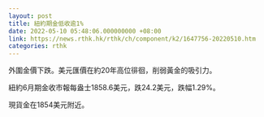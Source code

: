 ```yaml
---
layout: post
title: 紐約期金低收逾1%
date: 2022-05-10 05:48:06.000000000 +08:00
link: https://news.rthk.hk/rthk/ch/component/k2/1647756-20220510.htm
categories: rthk
---
```


外圍金價下跌。美元匯價在約20年高位徘徊，削弱黃金的吸引力。

紐約6月期金收市報每盎士1858.6美元，跌24.2美元，跌幅1.29%。

現貨金在1854美元附近。
